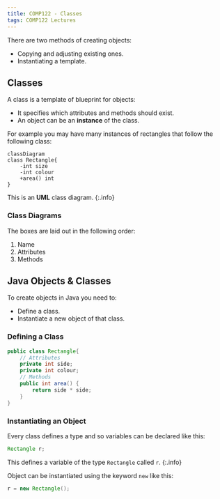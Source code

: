 ```yaml
---
title: COMP122 - Classes
tags: COMP122 Lectures
---
```

There are two methods of creating objects:

* Copying and adjusting existing ones.
* Instantiating a template.

## Classes
A class is a template of blueprint for objects:

* It specifies which attributes and methods should exist.
* An object can be an **instance** of the class.

For example you may have many instances of rectangles that follow the following class:

```mermaid
classDiagram
class Rectangle{
	-int size
	-int colour
	+area() int
}
```

This is an **UML** class diagram.
{:.info}

### Class Diagrams

The boxes are laid out in the following order:

1. Name
1. Attributes
1. Methods

## Java Objects & Classes
To create objects in Java you need to:

* Define a class.
* Instantiate a new object of that class.

### Defining a Class

```java
public class Rectangle{
	// Attributes
	private int side;
	private int colour;
	// Methods
	public int area() {
		return side * side;	
	}
}
```

### Instantiating an Object
Every class defines a type and so variables can be declared like this:

```java
Rectangle r;
```

This defines a variable of the type `Rectangle` called `r`.
{:.info}

Object can be instantiated using the keyword `new` like this:

```java
r = new Rectangle();
```